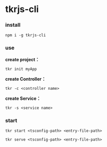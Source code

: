 # tkrjs-cli

### install 

```
npm i -g tkrjs-cli
```

### use

**create project：**

```
tkr init myApp
```

**create Controller：** 

```
tkr -c <controller name>
```

**create Service：**

```
tkr -s <service name>
```

### start 

```
tkr start <tsconfig-path> <entry-file-path>
```

```
tkr serve <tsconfig-path> <entry-file-path>
```